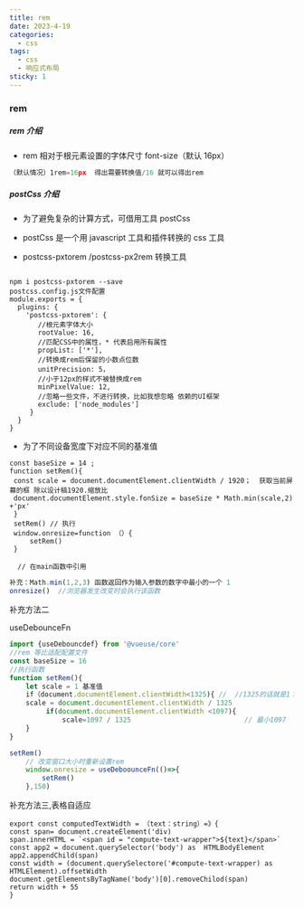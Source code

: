 ```yaml
---
title: rem
date: 2023-4-19
categories:
  - css
tags:
  - css
  - 响应式布局
sticky: 1
---
```


### rem

##### rem 介绍

- rem 相对于根元素设置的字体尺寸 font-size（默认 16px）

```js
（默认情况）1rem=16px  得出需要转换值/16 就可以得出rem
```

##### postCss 介绍

- 为了避免复杂的计算方式，可借用工具 postCss

- postCss 是一个用 javascript 工具和插件转换的 css 工具
- postcss-pxtorem /postcss-px2rem 转换工具

```

npm i postcss-pxtorem --save
postcss.config.js文件配置
module.exports = {
  plugins: {
    'postcss-pxtorem': {
       //根元素字体大小
       rootValue: 16,
       //匹配CSS中的属性，* 代表启用所有属性
       propList: ['*'],
       //转换成rem后保留的小数点位数
       unitPrecision: 5，
       //小于12px的样式不被替换成rem
       minPixelValue: 12,
       //忽略一些文件，不进行转换，比如我想忽略 依赖的UI框架
       exclude: ['node_modules']
     }
  }
}

```

- 为了不同设备宽度下对应不同的基准值

```
const baseSize = 14 ;
function setRem(){
 const scale = document.documentElement.clientWidth / 1920；  获取当前屏幕的框 除以设计稿1920.缩放比
 document.documentElement.style.fonSize = baseSize * Math.min(scale,2) +'px'
 }
 setRem() // 执行
 window.onresize=function （）{
     setRem()
 }

  // 在main函数中引用
```

```js
补充：Math.min(1,2,3) 函数返回作为输入参数的数字中最小的一个 1
onresize()  //浏览器发生改变时会执行该函数
```

补充方法二

useDebounceFn

```js
import {useDebouncdef} from '@vueuse/core'
//rem 等比适配配置文件
const baseSize = 16
//执行函数
function setRem(){
    let scale = 1 基准值
    if（document.documentElement.clientWidth<1325){ //  //1325的话就是1：1 根元素16px
    scale = document.documentElement.clientWidth / 1325
         if(document.documentElement.clientWidth <1097){
             scale=1097 / 1325                            // 最小1097		}
    }
}

setRem()
    // 改变窗口大小时重新设置rem
    window.onresize = useDeboounceFn(()=>{
        setRem()
    },150)
```

补充方法三,表格自适应

```text
export const computedTextWidth = （text：string）=》{
const span= document.createElement('div)
span.innerHTML = `<span id = "compute-text-wrapper">${text}</span>`
const app2 = document.querySelector('body') as  HTMLBodyElement
app2.appendChild(span)
const width = (document.querySelectore('#compute-text-wrapper) as HTMLElement).offsetWidth
document.getElementsByTagName('body')[0].removeChilod(span)
return width + 55
}

```
